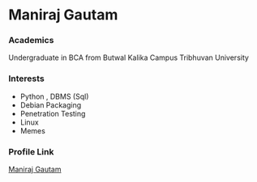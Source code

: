 







# Maniraj Gautam

### Academics

Undergraduate in BCA  from Butwal Kalika Campus 
Tribhuvan University 

### Interests

- Python , DBMS (Sql)
- Debian Packaging
- Penetration Testing
- Linux 
- Memes


### Profile Link

[Maniraj Gautam](https://github.com/Lucifermaniraj)






